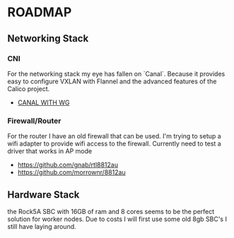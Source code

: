 # **ROADMAP**

## Networking Stack

### CNI

For the networking stack my eye has fallen on ´Canal´. Because it provides easy to configure VXLAN with Flannel and the advanced features of the Calico project.

- [CANAL WITH WG](https://docs.tigera.io/calico/latest/network-policy/encrypt-cluster-pod-traffic#enable-wireguard-for-a-cluster)

### Firewall/Router

For the router I have an old firewall that can be used. I'm trying to setup a wifi adapter to provide wifi access to the firewall. Currently need to test a driver that works in AP mode

- https://github.com/gnab/rtl8812au
- https://github.com/morrownr/8812au

## Hardware Stack

the Rock5A SBC with 16GB of ram and 8 cores seems to be the perfect solution for worker nodes. Due to costs I will first use some old 8gb SBC's I still have laying around.